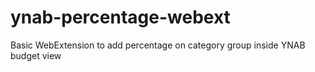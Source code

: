 # ynab-percentage-webext
Basic WebExtension to add percentage on category group inside YNAB budget view
